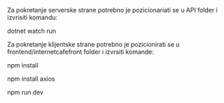 Za pokretanje serverske strane potrebno je pozicionariati se u API folder i izvrisiti komandu:

dotnet watch run

Za pokretanje klijentske strane potrebno je pozicionirati se u frontend/internetcafefront folder i izvrsiti komande:

npm install

npm install axios

npm run dev

